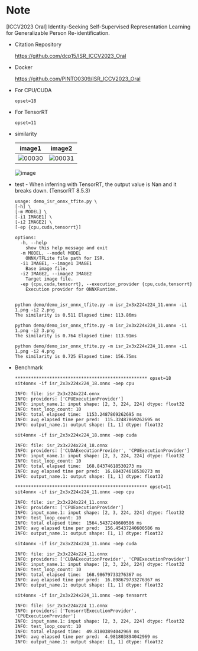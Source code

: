 # Note
[ICCV2023 Oral] Identity-Seeking Self-Supervised Representation Learning for Generalizable Person Re-identification.

- Citation Repository

  https://github.com/dcp15/ISR_ICCV2023_Oral

- Docker

  https://github.com/PINTO0309/ISR_ICCV2023_Oral

- For CPU/CUDA

  ```
  opset=18
  ```

- For TensorRT

  ```
  opset=11
  ```

- similarity
  
  |image1|image2|
  |:-:|:-:|
  |![00030](https://github.com/PINTO0309/PINTO_model_zoo/assets/33194443/1bbfff7c-407a-4f24-a71b-56e888aff0f2)|![00031](https://github.com/PINTO0309/PINTO_model_zoo/assets/33194443/a3c3704c-ed3c-4c9c-922f-37b0a6ced3e8)|
  
  ![image](https://github.com/PINTO0309/PINTO_model_zoo/assets/33194443/6d7f5127-70f2-4c0a-a5c3-8dc83cfeef8d)

- test - When inferring with TensorRT, the output value is Nan and it breaks down. (TensorRT 8.5.3)
  ```
  usage: demo_isr_onnx_tfite.py \
  [-h] \
  [-m MODEL] \
  [-i1 IMAGE1] \
  [-i2 IMAGE2] \
  [-ep {cpu,cuda,tensorrt}]
  
  options:
    -h, --help
      show this help message and exit
    -m MODEL, --model MODEL
      ONNX/TFLite file path for ISR.
    -i1 IMAGE1, --image1 IMAGE1
      Base image file.
    -i2 IMAGE2, --image2 IMAGE2
      Target image file.
    -ep {cpu,cuda,tensorrt}, --execution_provider {cpu,cuda,tensorrt}
      Execution provider for ONNXRuntime.


  python demo/demo_isr_onnx_tfite.py -m isr_2x3x224x224_11.onnx -i1 1.png -i2 2.png
  The similarity is 0.511 Elapsed time: 113.86ms
  
  python demo/demo_isr_onnx_tfite.py -m isr_2x3x224x224_11.onnx -i1 1.png -i2 3.png
  The similarity is 0.764 Elapsed time: 113.91ms
  
  python demo/demo_isr_onnx_tfite.py -m isr_2x3x224x224_11.onnx -i1 1.png -i2 4.png
  The similarity is 0.725 Elapsed time: 156.75ms
  ```

- Benchmark

  ```
  ************************************************** opset=18
  sit4onnx -if isr_2x3x224x224_18.onnx -oep cpu
  
  INFO: file: isr_2x3x224x224.onnx
  INFO: providers: ['CPUExecutionProvider']
  INFO: input_name.1: input shape: [2, 3, 224, 224] dtype: float32
  INFO: test_loop_count: 10
  INFO: total elapsed time:  1153.2487869262695 ms
  INFO: avg elapsed time per pred:  115.32487869262695 ms
  INFO: output_name.1: output shape: [1, 1] dtype: float32
  
  sit4onnx -if isr_2x3x224x224_18.onnx -oep cuda
  
  INFO: file: isr_2x3x224x224_18.onnx
  INFO: providers: ['CUDAExecutionProvider', 'CPUExecutionProvider']
  INFO: input_name.1: input shape: [2, 3, 224, 224] dtype: float32
  INFO: test_loop_count: 10
  INFO: total elapsed time:  168.84374618530273 ms
  INFO: avg elapsed time per pred:  16.884374618530273 ms
  INFO: output_name.1: output shape: [1, 1] dtype: float32
  
  ************************************************** opset=11
  sit4onnx -if isr_2x3x224x224_11.onnx -oep cpu
  
  INFO: file: isr_2x3x224x224_11.onnx
  INFO: providers: ['CPUExecutionProvider']
  INFO: input_name.1: input shape: [2, 3, 224, 224] dtype: float32
  INFO: test_loop_count: 10
  INFO: total elapsed time:  1564.5437240600586 ms
  INFO: avg elapsed time per pred:  156.45437240600586 ms
  INFO: output_name.1: output shape: [1, 1] dtype: float32
  
  sit4onnx -if isr_2x3x224x224_11.onnx -oep cuda
  
  INFO: file: isr_2x3x224x224_11.onnx
  INFO: providers: ['CUDAExecutionProvider', 'CPUExecutionProvider']
  INFO: input_name.1: input shape: [2, 3, 224, 224] dtype: float32
  INFO: test_loop_count: 10
  INFO: total elapsed time:  168.98679733276367 ms
  INFO: avg elapsed time per pred:  16.898679733276367 ms
  INFO: output_name.1: output shape: [1, 1] dtype: float32
  
  sit4onnx -if isr_2x3x224x224_11.onnx -oep tensorrt
  
  INFO: file: isr_2x3x224x224_11.onnx
  INFO: providers: ['TensorrtExecutionProvider', 'CPUExecutionProvider']
  INFO: input_name.1: input shape: [2, 3, 224, 224] dtype: float32
  INFO: test_loop_count: 10
  INFO: total elapsed time:  49.81803894042969 ms
  INFO: avg elapsed time per pred:  4.981803894042969 ms
  INFO: output_name.1: output shape: [1, 1] dtype: float32
  ```
